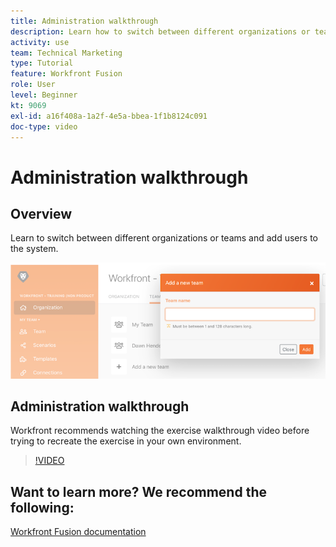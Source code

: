 ```yaml
---
title: Administration walkthrough
description: Learn how to switch between different organizations or teams and add users to the system in [!DNL Adobe Workfront Fusion].
activity: use
team: Technical Marketing
type: Tutorial
feature: Workfront Fusion
role: User
level: Beginner
kt: 9069
exl-id: a16f408a-1a2f-4e5a-bbea-1f1b8124c091
doc-type: video
---
```

# Administration walkthrough

## Overview

Learn to switch between different organizations or teams and add users to the system.

![An image of a scenario with error handling](assets/workfront-fusion-administration-1.png)

## Administration walkthrough

Workfront recommends watching the exercise walkthrough video before trying to recreate the exercise in your own environment.

>[!VIDEO](https://video.tv.adobe.com/v/335310/?quality=12&learn=on)

## Want to learn more? We recommend the following:

[Workfront Fusion documentation](https://experienceleague.adobe.com/docs/workfront/using/adobe-workfront-fusion/workfront-fusion-2.html?lang=en)
